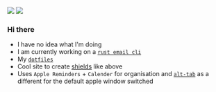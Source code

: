 ![](https://img.shields.io/badge/uwu%20nuzzles-%20pounces%20on%20you-red) ![](https://img.shields.io/badge/being-silly%20and%20sleepy-blueviolet)

### Hi there
- I have no idea what I'm doing
- I am currently working on a [`rust email cli`](https://github.com/Fishy-Fishes/too_many_emails)
- My [`dotfiles`](https://github.com/SleepySwords/dotfiles)
- Cool site to create [shields](https://shields.io/category/social) like above
- Uses `Apple Reminders` + `Calender` for organisation and [`alt-tab`](https://alt-tab-macos.netlify.app/) as a different for the default apple window switched
<!--
Applications I'm going to uninstall
- Google Earth pro
- Badlion client
- Ghidra
-->
